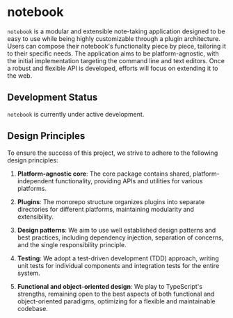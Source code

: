 # notebook

`notebook` is a modular and extensible note-taking application designed to be easy to use while being highly customizable through a plugin architecture. Users can compose their notebook's functionality piece by piece, tailoring it to their specific needs. The application aims to be platform-agnostic, with the initial implementation targeting the command line and text editors. Once a robust and flexible API is developed, efforts will focus on extending it to the web.

## Development Status

`notebook` is currently under active development.

## Design Principles

To ensure the success of this project, we strive to adhere to the following design principles:

1. **Platform-agnostic core**: The core package contains shared, platform-independent functionality, providing APIs and utilities for various platforms.

2. **Plugins**: The monorepo structure organizes plugins into separate directories for different platforms, maintaining modularity and extensibility.

3. **Design patterns**: We aim to use well established design patterns and best practices, including dependency injection, separation of concerns, and the single responsibility principle.

4. **Testing**: We adopt a test-driven development (TDD) approach, writing unit tests for individual components and integration tests for the entire system.

5. **Functional and object-oriented design**: We play to TypeScript's strengths, remaining open to the best aspects of both functional and object-oriented paradigms, optimizing for a flexible and maintainable codebase.
